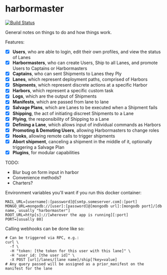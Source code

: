 # harbormaster

[![Build Status](https://travis-ci.org/StrictlySkyler/harbormaster.svg?branch=master)](https://travis-ci.org/StrictlySkyler/harbormaster)

General notes on things to do and how things work.

Features:

- [x] **Users**, who are able to login, edit their own profiles, and view the status of Lanes
- [x] **Harbormasters**, who can create Users, Ship to all Lanes, and promote Users to Captains or Harbormasters
- [x] **Captains**, who can sent Shipments to Lanes they Ply
- [x] **Lanes**, which represent deployment paths, comprised of Harbors
- [x] **Shipments**, which represent discrete actions at a specific Harbor
- [x] **Harbors**, which represent a specific custom task
- [x] **Logs**, which are the output of Shipments
- [x] **Manifests**, which are passed from lane to lane
- [x] **Salvage Plans**, which are Lanes to be executed when a Shipment fails
- [x] **Shipping**, the act of initiating discreet Shipments to a Lane
- [x] **Plying**, the responsibility of Shipping to a Lane
- [x] **Defining a Lane**, which allows input of individual commands as Harbors
- [x] **Promoting & Demoting Users**, allowing Harbormasters to change roles
- [x] **Hooks**, allowing remote calls to trigger shipments
- [x] **Abort shipment**, canceling a shipment in the middle of it, optionally triggering a Salvage Plan
- [x] **Plugins**, for modular capabilities

TODO:
- Blur bug on form input in harbor
- Convenience methods?
- Charters?

Environment variables you'll want if you run this docker container:

```
MAIL_URL=[username]:[password]@[smtp.someserver.com]:[port]
MONGO_URL=mongodb://[user]:[password]@[mongodb url]:[mongodb port]/[db name, usually "harbormaster"]
ROOT_URL=http[s]://[wherever the app is running][:port]
PORT=[usually 80]
```

Calling webhooks can be done like so:
```
# Can be triggered via RPC, e.g.:
curl \
  -f \
  -H "token: [the token for this user with this lane]" \
  -H "user_id: [the user id]" \
  -X POST [url]/lanes/[lane name]/ship[?key=value]
# Any query passed will be assigned as a prior_manifest on the manifest for the lane
```
